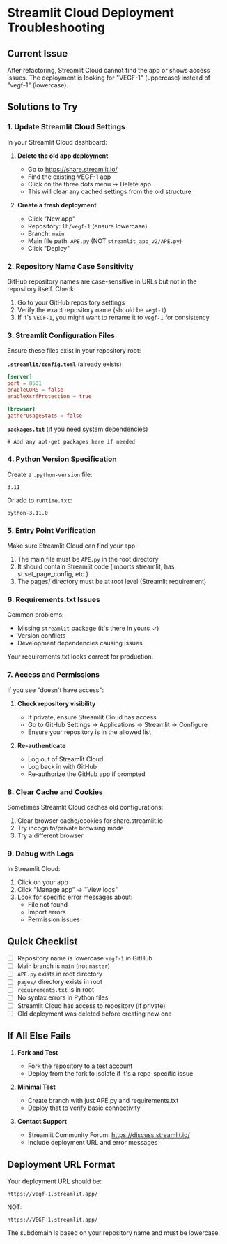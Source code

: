 # Streamlit Cloud Deployment Troubleshooting

## Current Issue
After refactoring, Streamlit Cloud cannot find the app or shows access issues. The deployment is looking for "VEGF-1" (uppercase) instead of "vegf-1" (lowercase).

## Solutions to Try

### 1. Update Streamlit Cloud Settings

In your Streamlit Cloud dashboard:

1. **Delete the old app deployment**
   - Go to https://share.streamlit.io/
   - Find the existing VEGF-1 app
   - Click on the three dots menu → Delete app
   - This will clear any cached settings from the old structure

2. **Create a fresh deployment**
   - Click "New app"
   - Repository: `lh/vegf-1` (ensure lowercase)
   - Branch: `main`
   - Main file path: `APE.py` (NOT `streamlit_app_v2/APE.py`)
   - Click "Deploy"

### 2. Repository Name Case Sensitivity

GitHub repository names are case-sensitive in URLs but not in the repository itself. Check:

1. Go to your GitHub repository settings
2. Verify the exact repository name (should be `vegf-1`)
3. If it's `VEGF-1`, you might want to rename it to `vegf-1` for consistency

### 3. Streamlit Configuration Files

Ensure these files exist in your repository root:

**`.streamlit/config.toml`** (already exists)
```toml
[server]
port = 8501
enableCORS = false
enableXsrfProtection = true

[browser]
gatherUsageStats = false
```

**`packages.txt`** (if you need system dependencies)
```
# Add any apt-get packages here if needed
```

### 4. Python Version Specification

Create a `.python-version` file:
```
3.11
```

Or add to `runtime.txt`:
```
python-3.11.0
```

### 5. Entry Point Verification

Make sure Streamlit Cloud can find your app:

1. The main file must be `APE.py` in the root directory
2. It should contain Streamlit code (imports streamlit, has st.set_page_config, etc.)
3. The pages/ directory must be at root level (Streamlit requirement)

### 6. Requirements.txt Issues

Common problems:
- Missing `streamlit` package (it's there in yours ✓)
- Version conflicts
- Development dependencies causing issues

Your requirements.txt looks correct for production.

### 7. Access and Permissions

If you see "doesn't have access":

1. **Check repository visibility**
   - If private, ensure Streamlit Cloud has access
   - Go to GitHub Settings → Applications → Streamlit → Configure
   - Ensure your repository is in the allowed list

2. **Re-authenticate**
   - Log out of Streamlit Cloud
   - Log back in with GitHub
   - Re-authorize the GitHub app if prompted

### 8. Clear Cache and Cookies

Sometimes Streamlit Cloud caches old configurations:
1. Clear browser cache/cookies for share.streamlit.io
2. Try incognito/private browsing mode
3. Try a different browser

### 9. Debug with Logs

In Streamlit Cloud:
1. Click on your app
2. Click "Manage app" → "View logs"
3. Look for specific error messages about:
   - File not found
   - Import errors
   - Permission issues

## Quick Checklist

- [ ] Repository name is lowercase `vegf-1` in GitHub
- [ ] Main branch is `main` (not `master`)
- [ ] `APE.py` exists in root directory
- [ ] `pages/` directory exists in root
- [ ] `requirements.txt` is in root
- [ ] No syntax errors in Python files
- [ ] Streamlit Cloud has access to repository (if private)
- [ ] Old deployment was deleted before creating new one

## If All Else Fails

1. **Fork and Test**
   - Fork the repository to a test account
   - Deploy from the fork to isolate if it's a repo-specific issue

2. **Minimal Test**
   - Create branch with just APE.py and requirements.txt
   - Deploy that to verify basic connectivity

3. **Contact Support**
   - Streamlit Community Forum: https://discuss.streamlit.io/
   - Include deployment URL and error messages

## Deployment URL Format

Your deployment URL should be:
```
https://vegf-1.streamlit.app/
```

NOT:
```
https://VEGF-1.streamlit.app/
```

The subdomain is based on your repository name and must be lowercase.